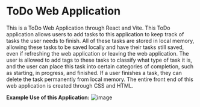 # ToDo Web Application

This is a ToDo Web Application through React and Vite. This ToDo application allows users to add tasks to this application to keep track of tasks the user needs to finish. All of these tasks are stored in local memory, allowing these tasks to be saved locally and have their tasks still saved, even if refreshing the web application or leaving the web application. The user is allowed to add tags to these tasks to classify what type of task it is, and the user can place this task into certain categories of completion, such as starting, in progress, and finished. If a user finishes a task, they can delete the task permanently from local memory. The entire front end of this web application is created through CSS and HTML.

**Example Use of this Application:** 
![image](https://github.com/ChristopherOng4/ToDo-Web-Application/assets/99162371/708fbc79-2857-43df-8859-aa4fcb0c545f)
